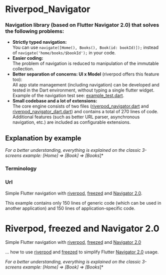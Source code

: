 # Riverpod_Navigator

### Navigation library (based on Flutter Navigator 2.0) that solves the following problems:

- **Strictly typed navigation:** <br>You can use ```navigate([Home(), Books(), Book(id: bookId)]);``` instead of ```navigate('home/books/$bookId');``` in your code.
- **Easier coding:** <br>The problem of navigation is reduced to manipulation of the immutable collection.
- **Better separation of concerns: UI x Model** (riverpod offers this feature too): <br>
  All app state management (including navigation) can be developed and tested in the Dart environment, without typing a single flutter widget. 
  Example of the navigation test see: [example_test.dart](examples/books_dart/test/example_test.dart).
- **Small codebase and a lot of extensions:**<br>
  The core engine consists of two files ([riverpod_navigator.dart](packages/riverpod_navigator/lib/src/riverpod_navigator.dart) 
  and [riverpod_navigator_dart.dart](packages/riverpod_navigator_dart/lib/src/riverpod_navigator_dart.dart)) and contains a total of 270 lines of code. 
  Additional features (such as better URL parser, asynchronous navigation, etc.) are included as configurable extensions.

## Explanation by example

*For a better understanding, everything is explained on the classic 3-screens example: [Home] => [Book] => [Books*]*

### Terminology 




### Url 

Simple Flutter navigation with [riverpod](https://riverpod.dev/), [freezed](https://github.com/rrousselGit/freezed) 
and  [Navigator 2.0](https://medium.com/flutter/learning-flutters-new-navigation-and-routing-system-7c9068155ade).

This example contains only 150 lines of generic code (which can be used in another application) and 150 lines of application-specific code.




# Riverpod, freezed and Navigator 2.0

Simple Flutter navigation with [riverpod](https://riverpod.dev/), [freezed](https://github.com/rrousselGit/freezed) 
and  [Navigator 2.0](https://medium.com/flutter/learning-flutters-new-navigation-and-routing-system-7c9068155ade)


... how to use [riverpod](https://riverpod.dev/) and [freezed](https://github.com/rrousselGit/freezed) 
to simplify Flutter [Navigator 2.0](https://medium.com/flutter/learning-flutters-new-navigation-and-routing-system-7c9068155ade) usage.

*For a better understanding, everything is explained on the classic 3-screens example: [Home] => [Book] => [Books*]*


